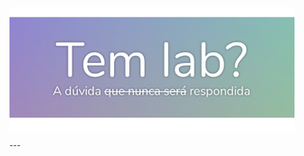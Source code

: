 <p align="center">
  <img src="resources/temmesmo.png" alt="Seu bobo, o que você está esperando? Dá logo uma estrela aí."/>
</p>
---
